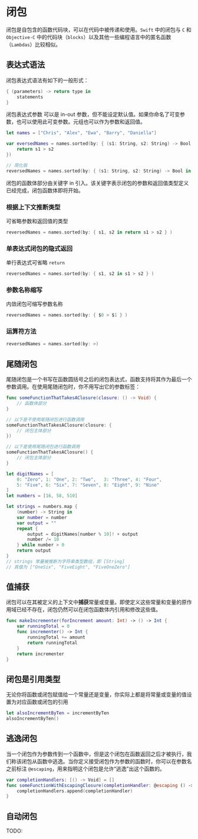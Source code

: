# 闭包

闭包是自包含的函数代码块，可以在代码中被传递和使用。`Swift` 中的闭包与 `C` 和 `Objective-C` 中的代码块（`blocks`）以及其他一些编程语言中的匿名函数（`Lambdas`）比较相似。

## 表达式语法

闭包表达式语法有如下的一般形式：

```swift
{ (parameters) -> return type in
    statements
}
```

闭包表达式参数 可以是 in-out 参数，但不能设定默认值。如果你命名了可变参数，也可以使用此可变参数。元组也可以作为参数和返回值。

```swift
let names = ["Chris", "Alex", "Ewa", "Barry", "Daniella"]

var eversedNames = names.sorted(by: { (s1: String, s2: String) -> Bool in
    return s1 > s2
})

// 简化版
reversedNames = names.sorted(by: { (s1: String, s2: String) -> Bool in return s1 > s2 } )
```

闭包的函数体部分由关键字 in 引入。该关键字表示闭包的参数和返回值类型定义已经完成，闭包函数体即将开始。

### 根据上下文推断类型

可省略参数和返回值的类型

```swift
reversedNames = names.sorted(by: { s1, s2 in return s1 > s2 } )
```

### 单表达式闭包的隐式返回

单行表达式可省略 `return`

```swift
reversedNames = names.sorted(by: { s1, s2 in s1 > s2 } )
```

### 参数名称缩写

内敛闭包可缩写参数名称

```swift
reversedNames = names.sorted(by: { $0 > $1 } )
```

### 运算符方法

```swift
reversedNames = names.sorted(by: >)
```

## 尾随闭包

尾随闭包是一个书写在函数圆括号之后的闭包表达式，函数支持将其作为最后一个参数调用。在使用尾随闭包时，你不用写出它的参数标签：

```swift
func someFunctionThatTakesAClosure(closure: () -> Void) {
    // 函数体部分
}

// 以下是不使用尾随闭包进行函数调用
someFunctionThatTakesAClosure(closure: {
    // 闭包主体部分
})

// 以下是使用尾随闭包进行函数调用
someFunctionThatTakesAClosure() {
    // 闭包主体部分
}
```

```swift
let digitNames = [
    0: "Zero", 1: "One", 2: "Two",   3: "Three", 4: "Four",
    5: "Five", 6: "Six", 7: "Seven", 8: "Eight", 9: "Nine"
]
let numbers = [16, 58, 510]

let strings = numbers.map {
    (number) -> String in
    var number = number
    var output = ""
    repeat {
        output = digitNames[number % 10]! + output
        number /= 10
    } while number > 0
    return output
}
// strings 常量被推断为字符串类型数组，即 [String]
// 其值为 ["OneSix", "FiveEight", "FiveOneZero"]
```

## 值捕获

闭包可以在其被定义的上下文中**捕获**常量或变量。即使定义这些常量和变量的原作用域已经不存在，闭包仍然可以在闭包函数体内引用和修改这些值。


```swift
func makeIncrementer(forIncrement amount: Int) -> () -> Int {
    var runningTotal = 0
    func incrementer() -> Int {
        runningTotal += amount
        return runningTotal
    }
    return incrementer
}
```

## 闭包是引用类型

无论你将函数或闭包赋值给一个常量还是变量，你实际上都是将常量或变量的值设置为对应函数或闭包的引用

```swift
let alsoIncrementByTen = incrementByTen
alsoIncrementByTen()
```

## 逃逸闭包

当一个闭包作为参数传到一个函数中，但是这个闭包在函数返回之后才被执行，我们称该闭包从函数中逃逸。当你定义接受闭包作为参数的函数时，你可以在参数名之前标注 `@escaping`，用来指明这个闭包是允许“逃逸”出这个函数的。

```swift
var completionHandlers: [() -> Void] = []
func someFunctionWithEscapingClosure(completionHandler: @escaping () -> Void) {
    completionHandlers.append(completionHandler)
}
```


## 自动闭包

TODO: